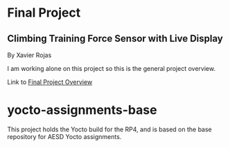 # Final Project
## Climbing Training Force Sensor with Live Display
By Xavier Rojas

I am working alone on this project so this is the general project overview.

Link to [Final Project Overview](https://github.com/cu-ecen-aeld/final-project-rojasx/wiki/Project-Overview)

# yocto-assignments-base
This project holds the Yocto build for the RP4, and is based on the base repository for AESD Yocto assignments.
